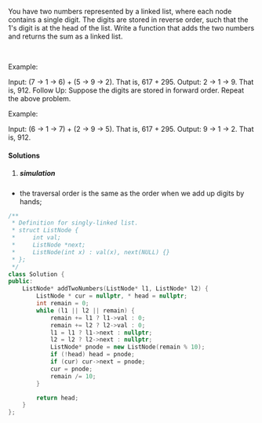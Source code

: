 You have two numbers represented by a linked list, where each node contains a single digit. The digits are stored in reverse order, such that the 1's digit is at the head of the list. Write a function that adds the two numbers and returns the sum as a linked list.

 

Example:

Input: (7 -> 1 -> 6) + (5 -> 9 -> 2). That is, 617 + 295.
Output: 2 -> 1 -> 9. That is, 912.
Follow Up: Suppose the digits are stored in forward order. Repeat the above problem.

Example:

Input: (6 -> 1 -> 7) + (2 -> 9 -> 5). That is, 617 + 295.
Output: 9 -> 1 -> 2. That is, 912.


#### Solutions

1. ##### simulation

- the traversal order is the same as the order when we add up digits by hands;

```cpp
/**
 * Definition for singly-linked list.
 * struct ListNode {
 *     int val;
 *     ListNode *next;
 *     ListNode(int x) : val(x), next(NULL) {}
 * };
 */
class Solution {
public:
    ListNode* addTwoNumbers(ListNode* l1, ListNode* l2) {
        ListNode * cur = nullptr, * head = nullptr;
        int remain = 0;
        while (l1 || l2 || remain) {
            remain += l1 ? l1->val : 0;
            remain += l2 ? l2->val : 0;
            l1 = l1 ? l1->next : nullptr;
            l2 = l2 ? l2->next : nullptr;
            ListNode* pnode = new ListNode(remain % 10);
            if (!head) head = pnode;
            if (cur) cur->next = pnode;
            cur = pnode;
            remain /= 10;
        }

        return head;
    }
};
```